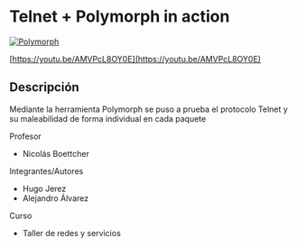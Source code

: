 # Telnet + Polymorph in action

[![Polymorph](https://img.youtube.com/vi/AMVPcL8OY0E/1.jpg)](https://youtu.be/AMVPcL8OY0E)

[https://youtu.be/AMVPcL8OY0E](https://youtu.be/AMVPcL8OY0E)

## Descripción
Mediante la herramienta Polymorph se puso a prueba el protocolo Telnet y su maleabilidad de forma individual en cada paquete

Profesor
- Nicolás Boettcher

Integrantes/Autores
- Hugo Jerez
- Alejandro Álvarez

Curso
- Taller de redes y servicios
